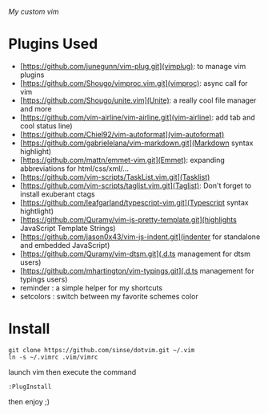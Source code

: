 *My custom vim*


# Plugins Used
* [https://github.com/junegunn/vim-plug.git](vimplug): to manage vim plugins
* [https://github.com/Shougo/vimproc.vim.git](vimproc): async call for vim 
* [https://github.com/Shougo/unite.vim](Unite): a really cool file manager and more
* [https://github.com/vim-airline/vim-airline.git](vim-airline): add tab and cool status line)
* [https://github.com/Chiel92/vim-autoformat](vim-autoformat)
* [https://github.com/gabrielelana/vim-markdown.git](Markdown syntax highlight)
* [https://github.com/mattn/emmet-vim.git](Emmet): expanding abbreviations for html/css/xml/...
* [https://github.com/vim-scripts/TaskList.vim.git](Tasklist)
* [https://github.com/vim-scripts/taglist.vim.git](Taglist): Don't forget to install exuberant ctags
* [https://github.com/leafgarland/typescript-vim.git](Typescript syntax hightlight)
* [https://github.com/Quramy/vim-js-pretty-template.git](highlights JavaScript Template Strings)
* [https://github.com/jason0x43/vim-js-indent.git](indenter for standalone and embedded JavaScript)
* [https://github.com/Quramy/vim-dtsm.git](.d.ts management for dtsm users)
* [https://github.com/mhartington/vim-typings.git](.d.ts management for typings users)
* reminder : a simple helper for my shortcuts
* setcolors : switch between my favorite schemes color


# Install

    git clone https://github.com/sinse/dotvim.git ~/.vim
    ln -s ~/.vimrc .vim/vimrc

launch vim then execute the command

    :PlugInstall

then enjoy ;)

